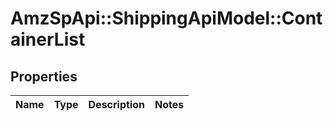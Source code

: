 # AmzSpApi::ShippingApiModel::ContainerList

## Properties
Name | Type | Description | Notes
------------ | ------------- | ------------- | -------------



